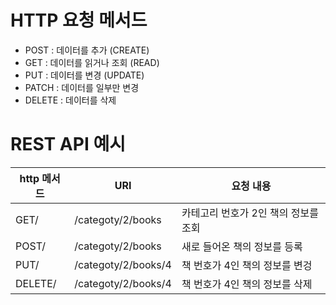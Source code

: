 # HTTP 요청 메서드

* POST : 데이터를 추가 (CREATE)
* GET : 데이터를 읽거나 조회 (READ)
* PUT : 데이터를 변경 (UPDATE)
* PATCH : 데이터를 일부만 변경
* DELETE : 데이터를 삭제

# REST API 예시

|http 메서드|URI|요청 내용|
|------|---|---|
|GET/|/categoty/2/books|카테고리 번호가 2인 책의 정보를 조회|
|POST/|/categoty/2/books|새로 들어온 책의 정보를 등록|
|PUT/|/categoty/2/books/4|책 번호가 4인 책의 정보를 변겅|
|DELETE/|/categoty/2/books/4|책 번호가 4인 책의 정보를 삭제|